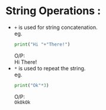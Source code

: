 # **String Operations :**  

* `+` is used for string concatenation.  
eg.  
    ```python
    print("Hi "+"There!")
    ```  
    O/P:  
    Hi There!
* `*` is used to repeat the string.  
eg.  
    ```python
    print("Ok"*3)
    ```  
    O/P:  
    `OkOkOk`